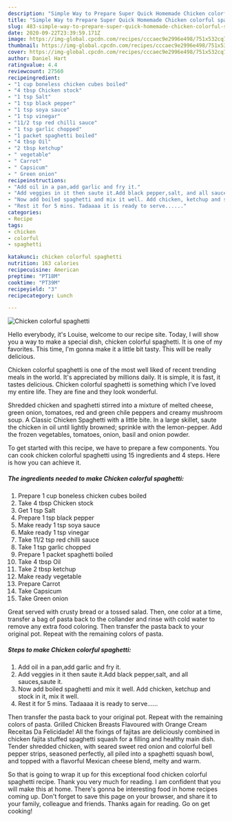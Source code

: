```yaml
---
description: "Simple Way to Prepare Super Quick Homemade Chicken colorful spaghetti"
title: "Simple Way to Prepare Super Quick Homemade Chicken colorful spaghetti"
slug: 483-simple-way-to-prepare-super-quick-homemade-chicken-colorful-spaghetti
date: 2020-09-22T23:39:59.171Z
image: https://img-global.cpcdn.com/recipes/cccaec9e2996e498/751x532cq70/chicken-colorful-spaghetti-recipe-main-photo.jpg
thumbnail: https://img-global.cpcdn.com/recipes/cccaec9e2996e498/751x532cq70/chicken-colorful-spaghetti-recipe-main-photo.jpg
cover: https://img-global.cpcdn.com/recipes/cccaec9e2996e498/751x532cq70/chicken-colorful-spaghetti-recipe-main-photo.jpg
author: Daniel Hart
ratingvalue: 4.4
reviewcount: 27560
recipeingredient:
- "1 cup boneless chicken cubes boiled"
- "4 tbsp Chicken stock"
- "1 tsp Salt"
- "1 tsp black pepper"
- "1 tsp soya sauce"
- "1 tsp vinegar"
- "11/2 tsp red chilli sauce"
- "1 tsp garlic chopped"
- "1 packet spaghetti boiled"
- "4 tbsp Oil"
- "2 tbsp ketchup"
- " vegetable"
- " Carrot"
- " Capsicum"
- " Green onion"
recipeinstructions:
- "Add oil in a pan,add garlic and fry it."
- "Add veggies in it then saute it.Add black pepper,salt, and all sauces,saute it."
- "Now add boiled spaghetti and mix it well. Add chicken, ketchup and stock in it, mix it well."
- "Rest it for 5 mins. Tadaaaa it is ready to serve......"
categories:
- Recipe
tags:
- chicken
- colorful
- spaghetti

katakunci: chicken colorful spaghetti 
nutrition: 163 calories
recipecuisine: American
preptime: "PT18M"
cooktime: "PT39M"
recipeyield: "3"
recipecategory: Lunch

---
```



![Chicken colorful spaghetti](https://img-global.cpcdn.com/recipes/cccaec9e2996e498/751x532cq70/chicken-colorful-spaghetti-recipe-main-photo.jpg)

Hello everybody, it's Louise, welcome to our recipe site. Today, I will show you a way to make a special dish, chicken colorful spaghetti. It is one of my favorites. This time, I'm gonna make it a little bit tasty. This will be really delicious.

Chicken colorful spaghetti is one of the most well liked of recent trending meals in the world. It's appreciated by millions daily. It is simple, it is fast, it tastes delicious. Chicken colorful spaghetti is something which I've loved my entire life. They are fine and they look wonderful.

Shredded chicken and spaghetti stirred into a mixture of melted cheese, green onion, tomatoes, red and green chile peppers and creamy mushroom soup. A Classic Chicken Spaghetti with a little bite. In a large skillet, saute the chicken in oil until lightly browned; sprinkle with the lemon-pepper. Add the frozen vegetables, tomatoes, onion, basil and onion powder.


To get started with this recipe, we have to prepare a few components. You can cook chicken colorful spaghetti using 15 ingredients and 4 steps. Here is how you can achieve it.

<!--inarticleads1-->

##### The ingredients needed to make Chicken colorful spaghetti:

1. Prepare 1 cup boneless chicken cubes boiled
1. Take 4 tbsp Chicken stock
1. Get 1 tsp Salt
1. Prepare 1 tsp black pepper
1. Make ready 1 tsp soya sauce
1. Make ready 1 tsp vinegar
1. Take 11/2 tsp red chilli sauce
1. Take 1 tsp garlic chopped
1. Prepare 1 packet spaghetti boiled
1. Take 4 tbsp Oil
1. Take 2 tbsp ketchup
1. Make ready  vegetable
1. Prepare  Carrot
1. Take  Capsicum
1. Take  Green onion


Great served with crusty bread or a tossed salad. Then, one color at a time, transfer a bag of pasta back to the collander and rinse with cold water to remove any extra food coloring. Then transfer the pasta back to your original pot. Repeat with the remaining colors of pasta. 

<!--inarticleads2-->

##### Steps to make Chicken colorful spaghetti:

1. Add oil in a pan,add garlic and fry it.
1. Add veggies in it then saute it.Add black pepper,salt, and all sauces,saute it.
1. Now add boiled spaghetti and mix it well. Add chicken, ketchup and stock in it, mix it well.
1. Rest it for 5 mins. Tadaaaa it is ready to serve......


Then transfer the pasta back to your original pot. Repeat with the remaining colors of pasta. Grilled Chicken Breasts Flavoured with Orange Cream Receitas Da Felicidade! All the fixings of fajitas are deliciously combined in chicken fajita stuffed spaghetti squash for a filling and healthy main dish. Tender shredded chicken, with seared sweet red onion and colorful bell pepper strips, seasoned perfectly, all piled into a spaghetti squash bowl, and topped with a flavorful Mexican cheese blend, melty and warm. 

So that is going to wrap it up for this exceptional food chicken colorful spaghetti recipe. Thank you very much for reading. I am confident that you will make this at home. There's gonna be interesting food in home recipes coming up. Don't forget to save this page on your browser, and share it to your family, colleague and friends. Thanks again for reading. Go on get cooking!
